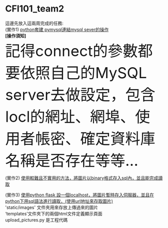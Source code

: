 # CFI101_team2

這邊先放入這兩周完成的任務:<br>
(實作1) <u>python套建 pymysql連結mysql sever的操作<br></u>
<b>[操作須知]<br></b>
<font size=15>記得connect的參數都要依照自己的MySQL server去做設定，包含locl的網址、網埠、使用者帳密、確定資料庫名稱是否存在等等...<br></font>

(實作2) <u>使用較難且不實用的方法，將圖片以binary格式存入sql內，並且能完成讀取<br></u>

(實作3) <u>使用python flask 設一個localhost，將圖片暫時存入伺服器，並且在python下用sql語法進行讀取，(使用url地址來存取圖片)<br></u>
'static/images' 文件夾用來存放上傳過來的圖片 <br>
‘templates’文件夾下的兩個html文件定義顯示頁面<br>
upload_pictures.py 是工程代碼<br>
